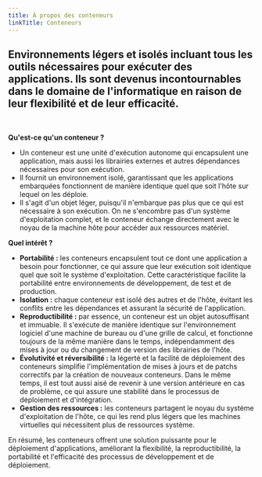```yaml
---
title: À propos des conteneurs
linkTitle: Conteneurs
---
```


<h2 class="about-lead text-center">Environnements légers et isolés incluant tous les outils nécessaires pour exécuter des applications. Ils sont devenus incontournables dans le domaine de l'informatique en raison de leur flexibilité et de leur efficacité.</h2> 

<br/>

**Qu'est-ce qu'un conteneur ?**
- Un conteneur est une unité d'exécution autonome qui encapsulent une application, mais aussi les librairies externes et autres dépendances nécessaires pour son exécution.
- Il fournit un environnement isolé, garantissant que les applications embarquées fonctionnent de manière identique quel que soit l'hôte sur lequel on les déploie.
- Il s'agit d'un objet léger, puisqu'il n'embarque pas plus que ce qui est nécessaire à son exécution. On ne s'encombre pas d'un système d'exploitation complet, et le conteneur échange directement avec le noyau de la machine hôte pour accéder aux ressources matériel.
  

**Quel intérêt ?**
- **Portabilité :** les conteneurs encapsulent tout ce dont une application a besoin pour fonctionner, ce qui assure que leur exécution soit identique quel que soit le système d'exploitation. Cette caractéristique facilite la portabilité entre environnements de développement, de test et de production.
- **Isolation :** chaque conteneur est isolé des autres et de l'hôte, évitant les conflits entre les dépendances et assurant la sécurité de l'application.
- **Reproductibilité :** par essence, un conteneur est un objet autosuffisant et immuable. Il s'exécute de manière identique sur l'environnement logiciel d'une machine de bureau ou d'une grille de calcul, et fonctionne toujours de la même manière dans le temps, indépendamment des mises à jour ou du changement de version des librairies de l'hôte.
- **Évolutivité et réversibilité :** la légerté et la facilité de déploiement des conteneurs simplifie l'implémentation de mises à jours et de patchs correctifs par la création de nouveaux conteneurs. Dans le même temps, il est tout aussi aisé de revenir à une version antérieure en cas de problème, ce qui assure une stabilité dans le processus de déploiement et d'intégration.
- **Gestion des ressources :** les conteneurs partagent le noyau du système d'exploitation de l'hôte, ce qui les rend plus légers que les machines virtuelles qui nécessitent plus de ressources système.

En résumé, les conteneurs offrent une solution puissante pour le déploiement d'applications, améliorant la flexibilité, la reproductibilité, la portabilité et l'efficacité des processus de développement et de déploiement.
